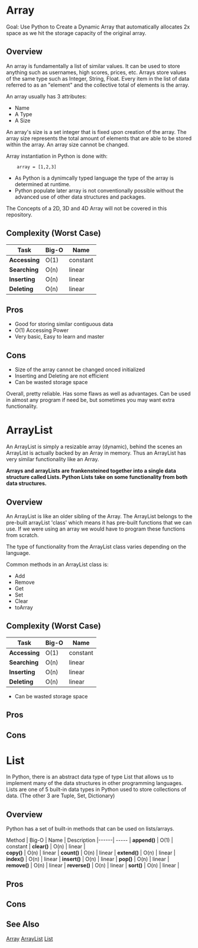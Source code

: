 # Array

Goal: Use Python to Create a Dynamic Array that automatically allocates 2x space as we hit the storage capacity of the original array.

## Overview
An array is fundamentally a list of similar values. It can be used to store anything such as usernames, high scores, prices, etc. Arrays store values of the same type such as Integer, String, Float. Every item in the list of data referred to as an "element" and the collective total of elements is the array. 

An array usually has 3 attributes:
- Name
- A Type
- A Size

An array's size is a set integer that is fixed upon creation of the array. The array size represents the total amount of elements that are able to be stored within the array. An array size cannot be changed.

Array instantiation in Python is done with:

```
    array = [1,2,3]
```

- As Python is a dynimcally typed language the type of the array is determined at runtime. 
- Python populate later array is not conventionally possible without the advanced use of other data structures and packages.

The Concepts of a 2D, 3D and 4D Array will not be covered in this repository. 

## Complexity (Worst Case)

Task  | Big-O | Name |
------| ----- | ----- |
**Accessing** | O(1) | constant | 
**Searching** | O(n) | linear |  
**Inserting** | O(n) | linear |
**Deleting**  | O(n) | linear |

## Pros 
- Good for storing similar contiguous data
- O(1) Accessing Power
- Very basic, Easy to learn and master

## Cons
- Size of the array cannot be changed onced initialized
- Inserting and Deleting are not efficient
- Can be wasted storage space

Overall, pretty reliable. Has some flaws as well as advantages. Can be used in almost any program if need be, but sometimes you may want extra functionality.

# ArrayList

An ArrayList is simply a resizable array (dynamic), behind the scenes an ArrayList is actually backed by an Array in memory. Thus an ArrayList has very similar functionality like an Array.

**Arrays and arrayLists are frankensteined together into a single data structure called Lists. Python Lists take on some functionality from both data structures.**

## Overview

An ArrayList is like an older sibling of the Array. The ArrayList belongs to the pre-built arrayList 'class' which means it has pre-built functions that we can use. If we were using an array we would have to program these functions from scratch.

The type of functionality from the ArrayList class varies depending on the language. 

Common methods in an ArrayList class is:
- Add 
- Remove 
- Get 
- Set 
- Clear 
- toArray 

## Complexity (Worst Case)

Task  | Big-O | Name |
------| ----- | ----- |
**Accessing** | O(1) | constant | 
**Searching** | O(n) | linear |  
**Inserting** | O(n) | linear |
**Deleting**  | O(n) | linear |

- Can be wasted storage space


## Pros 

## Cons

# List

In Python, there is an abstract data type of type List that allows us to implement many of the data structures in other programming languages. Lists are one of 5 built-in data types in Python used to store collections of data. (The other 3 are Tuple, Set, Dictionary)

## Overview

Python has a set of built-in methods that can be used on lists/arrays.

Method  | Big-O | Name | Description
|------| ----- |
**append()** | O(1) | constant | 
**clear()** | O(n) | linear |  
**copy()** | O(n) | linear |
**count()**  | O(n) | linear |
**extend()**  | O(n) | linear |
**index()**  | O(n) | linear |
**insert()**  | O(n) | linear |
**pop()**  | O(n) | linear |
**remove()**  | O(n) | linear |
**reverse()**  | O(n) | linear |
**sort()**  | O(n) | linear |


## Pros 

## Cons

## See Also
[Array](https://en.wikipedia.org/wiki/Array)
[ArrayList](https://en.wikipedia.org/wiki/Dynamic_array)
[List](https://en.wikipedia.org/wiki/List_(abstract_data_type))

